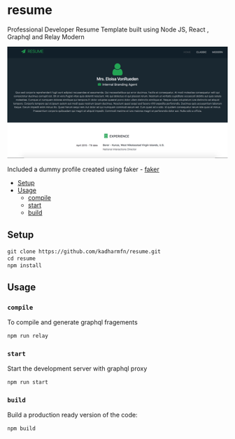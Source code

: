 # resume
Professional Developer Resume Template built using Node JS, React , Graphql and Relay Modern

![Screenshot](docs/demo.png)

Included a dummy profile created using faker - [faker](https://github.com/Marak/Faker.js)

* [Setup](#setup)
* [Usage](#usage)
  * [compile](#compile)
  * [start](#start)
  * [build](#build)

## Setup

```
git clone https://github.com/kadharmfn/resume.git
cd resume
npm install
```

## Usage

### `compile`
To compile and generate graphql fragements
```
npm run relay
```

### `start`
Start the development server with graphql proxy 
```
npm run start
```

### `build`
Build a production ready version of the code:
```
npm build
```
